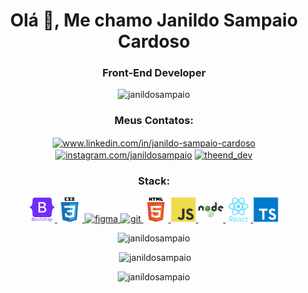 <h1 align="center">Olá 👋, Me chamo Janildo Sampaio Cardoso</h1>
<h3 align="center">Front-End Developer</h3>

<p align="center"> <img src="https://komarev.com/ghpvc/?username=janildosampaio&label=Profile%20views&color=0e75b6&style=flat" alt="janildosampaio" /> </p>


<h3 align="center">Meus Contatos:</h3>
<p align="center">
<a href="https://linkedin.com/in/janildo-sampaio-cardoso" target="blank"><img align="center" src="https://raw.githubusercontent.com/rahuldkjain/github-profile-readme-generator/master/src/images/icons/Social/linked-in-alt.svg" alt="www.linkedin.com/in/janildo-sampaio-cardoso" height="30" width="40" /></a>
<a href="https://instagram.com/janildosampaio" target="blank"><img align="center" src="https://raw.githubusercontent.com/rahuldkjain/github-profile-readme-generator/master/src/images/icons/Social/instagram.svg" alt="instagram.com/janildosampaio" height="30" width="40" /></a>
<a href="https://discord.gg/theend_dev" target="blank"><img align="center" src="https://raw.githubusercontent.com/rahuldkjain/github-profile-readme-generator/master/src/images/icons/Social/discord.svg" alt="theend_dev" height="30" width="40" /></a>
</p>

<h3 align="center">Stack:</h3>
<p align="center"> <a href="https://getbootstrap.com" target="_blank" rel="noreferrer"> <img src="https://raw.githubusercontent.com/devicons/devicon/master/icons/bootstrap/bootstrap-plain-wordmark.svg" alt="bootstrap" width="40" height="40"/> </a> <a href="https://www.w3schools.com/css/" target="_blank" rel="noreferrer"> <img src="https://raw.githubusercontent.com/devicons/devicon/master/icons/css3/css3-original-wordmark.svg" alt="css3" width="40" height="40"/> </a> <a href="https://www.figma.com/" target="_blank" rel="noreferrer"> <img src="https://www.vectorlogo.zone/logos/figma/figma-icon.svg" alt="figma" width="40" height="40"/> </a> <a href="https://git-scm.com/" target="_blank" rel="noreferrer"> <img src="https://www.vectorlogo.zone/logos/git-scm/git-scm-icon.svg" alt="git" width="40" height="40"/> </a> <a href="https://www.w3.org/html/" target="_blank" rel="noreferrer"> <img src="https://raw.githubusercontent.com/devicons/devicon/master/icons/html5/html5-original-wordmark.svg" alt="html5" width="40" height="40"/> </a> <a href="https://developer.mozilla.org/en-US/docs/Web/JavaScript" target="_blank" rel="noreferrer"> <img src="https://raw.githubusercontent.com/devicons/devicon/master/icons/javascript/javascript-original.svg" alt="javascript" width="40" height="40"/> </a> <a href="https://nodejs.org" target="_blank" rel="noreferrer"> <img src="https://raw.githubusercontent.com/devicons/devicon/master/icons/nodejs/nodejs-original-wordmark.svg" alt="nodejs" width="40" height="40"/> </a> <a href="https://reactjs.org/" target="_blank" rel="noreferrer"> <img src="https://raw.githubusercontent.com/devicons/devicon/master/icons/react/react-original-wordmark.svg" alt="react" width="40" height="40"/> </a> <a href="https://www.typescriptlang.org/" target="_blank" rel="noreferrer"> <img src="https://raw.githubusercontent.com/devicons/devicon/master/icons/typescript/typescript-original.svg" alt="typescript" width="40" height="40"/> </a> </p>

<p align="center"><img src="https://github-readme-stats.vercel.app/api/top-langs?username=janildosampaio&show_icons=true&locale=en&layout=compact" alt="janildosampaio" /></p>

<p align="center" >&nbsp;<img  src="https://github-readme-stats.vercel.app/api?username=janildosampaio&show_icons=true&locale=en" alt="janildosampaio" /></p>

<p align="center" ><img  src="https://github-readme-streak-stats.herokuapp.com/?user=janildosampaio&" alt="janildosampaio" /></p>
